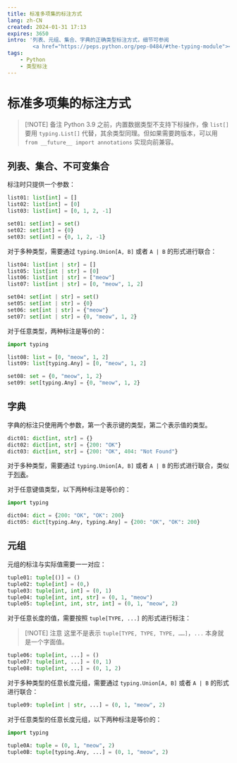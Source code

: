 ```yaml
---
title: 标准多项集的标注方式
lang: zh-CN
created: 2024-01-31 17:13
expires: 3650
intro: '列表、元组、集合、字典的正确类型标注方式，细节可参阅
        <a href="https://peps.python.org/pep-0484/#the-typing-module"><b>PEP 484</b></a>。'
tags:
    - Python
    - 类型标注
---
```


<script setup lang="ts">
import RevisionInfo from "@/components/RevisionInfo.vue";
</script>

# 标准多项集的标注方式

<RevisionInfo />

> [!NOTE] 备注
> Python 3.9 之前，内置数据类型不支持下标操作，像 `list[]` 要用 `typing.List[]` 代替，其余类型同理。但如果需要跨版本，可以用 `from __future__ import annotations` 实现向前兼容。

## 列表、集合、不可变集合

标注时只提供一个参数：

```python
list01: list[int] = []
list02: list[int] = [0]
list03: list[int] = [0, 1, 2, -1]

set01: set[int] = set()
set02: set[int] = {0}
set03: set[int] = {0, 1, 2, -1}
```

对于多种类型，需要通过 `typing.Union[A, B]` 或者 `A | B` 的形式进行联合：

```python
list04: list[int | str] = []
list05: list[int | str] = [0]
list06: list[int | str] = ["meow"]
list07: list[int | str] = [0, "meow", 1, 2]

set04: set[int | str] = set()
set05: set[int | str] = {0}
set06: set[int | str] = {"meow"}
set07: set[int | str] = {0, "meow", 1, 2}
```

对于任意类型，两种标注是等价的：

```python
import typing

list08: list = [0, "meow", 1, 2]
list09: list[typing.Any] = [0, "meow", 1, 2]

set08: set = {0, "meow", 1, 2}
set09: set[typing.Any] = {0, "meow", 1, 2}
```

## 字典

字典的标注只使用两个参数，第一个表示键的类型，第二个表示值的类型。

```python
dict01: dict[int, str] = {}
dict02: dict[int, str] = {200: "OK"}
dict03: dict[int, str] = {200: "OK", 404: "Not Found"}
```

对于多种类型，需要通过 `typing.Union[A, B]` 或者 `A | B` 的形式进行联合，类似于[列表](#列表)。

对于任意键值类型，以下两种标注是等价的：

```python
import typing

dict04: dict = {200: "OK", "OK": 200}
dict05: dict[typing.Any, typing.Any] = {200: "OK", "OK": 200}
```

## 元组

元组的标注与实际值需要一一对应：

```python
tuple01: tuple[()] = ()
tuple02: tuple[int] = (0,)
tuple03: tuple[int, int] = (0, 1)
tuple04: tuple[int, int, str] = (0, 1, "meow")
tuple05: tuple[int, int, str, int] = (0, 1, "meow", 2)
```

对于任意长度的值，需要按照 `tuple[TYPE, ...]` 的形式进行标注：

> [!NOTE] 注意
> 这里不是表示 `tuple[TYPE, TYPE, TYPE, ……]`，`...` 本身就是一个字面值。

```python
tuple06: tuple[int, ...] = ()
tuple07: tuple[int, ...] = (0, 1)
tuple08: tuple[int, ...] = (0, 1, 2)
```

对于多种类型的任意长度元组，需要通过 `typing.Union[A, B]` 或者 `A | B` 的形式进行联合：

```python
tuple09: tuple[int | str, ...] = (0, 1, "meow", 2)
```

对于任意类型的任意长度元组，以下两种标注是等价的：

```python
import typing

tuple0A: tuple = (0, 1, "meow", 2)
tuple0B: tuple[typing.Any, ...] = (0, 1, "meow", 2)
```
